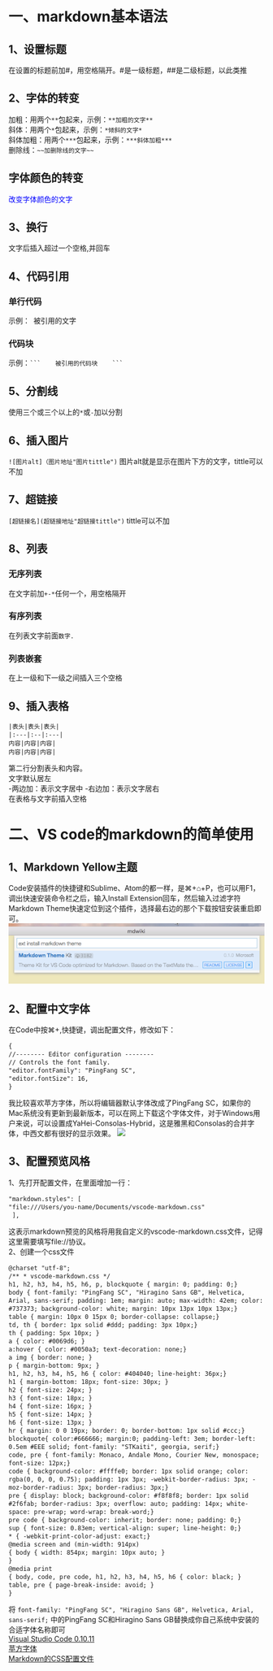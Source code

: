 # 一、markdown基本语法
## 1、设置标题
在设置的标题前加#，用空格隔开。#是一级标题，##是二级标题，以此类推
## 2、字体的转变
加粗：用两个`**`包起来，示例：`**加粗的文字** `   
斜体：用两个`*`包起来，示例：`*倾斜的文字* `   
斜体加粗：用两个`***`包起来，示例：`***斜体加粗***`   
删除线：`~~加删除线的文字~~`
## 字体颜色的转变
<font color="blue">改变字体颜色的文字</font>
## 3、换行
文字后插入超过一个空格,并回车
## 4、代码引用
### 单行代码
示例：` `被引用的文字` `
### 代码块
示例：` ```   
被引用的代码块   
    ``` `
## 5、分割线
使用三个或三个以上的`*`或`-`加以分割
## 6、插入图片
`![图片alt]（图片地址"图片tittle")`    图片alt就是显示在图片下方的文字，tittle可以不加
## 7、超链接
`[超链接名](超链接地址"超链接tittle")`   tittle可以不加
## 8、列表
### 无序列表
在文字前加`+-*`任何一个，用空格隔开
### 有序列表
在列表文字前面`数字.`
### 列表嵌套
在上一级和下一级之间插入三个空格
## 9、插入表格
```
|表头|表头|表头|   
|:---|:--|:---|   
内容|内容|内容|    
内容|内容|内容|   
```
第二行分割表头和内容。   
文字默认居左  
-两边加：表示文字居中 
-右边加：表示文字居右   
在表格与文字前插入空格
# 二、VS code的markdown的简单使用
## 1、Markdown Yellow主题
Code安装插件的快捷键和Sublime、Atom的都一样，是⌘+⌂+P，也可以用F1，调出快速安装命令栏之后，输入Install Extension回车，然后输入过滤字符Markdown Theme快速定位到这个插件，选择最右边的那个下载按钮安装重启即可。
![](https://github.com/SCSE-StudyGroup2018/lihang1/blob/master/图片示例.png)
## 2、配置中文字体
在Code中按⌘+,快捷键，调出配置文件，修改如下：
```
{ 
//-------- Editor configuration -------- 
// Controls the font family.  
"editor.fontFamily": "PingFang SC",
"editor.fontSize": 16,
}
```
我比较喜欢苹方字体，所以将编辑器默认字体改成了PingFang SC，如果你的Mac系统没有更新到最新版本，可以在网上下载这个字体文件，对于Windows用户来说，可以设置成YaHei-Consolas-Hybrid，这是雅黑和Consolas的合并字体，中西文都有很好的显示效果。
![](http://upload-images.jianshu.io/upload_images/1749344-e43f2f20b082c30c.png)
## 3、配置预览风格
1、先打开配置文件，在里面增加一行：
```
"markdown.styles": [ 
"file:///Users/you-name/Documents/vscode-markdown.css"
 ],
 ```
 这表示markdown预览的风格将用我自定义的vscode-markdown.css文件，记得这里需要填写file://协议。      
 2、创建一个css文件
 ```
@charset "utf-8"; 
/** * vscode-markdown.css */
h1, h2, h3, h4, h5, h6, p, blockquote { margin: 0; padding: 0;} 
body { font-family: "PingFang SC", "Hiragino Sans GB", Helvetica, Arial, sans-serif; padding: 1em; margin: auto; max-width: 42em; color: #737373; background-color: white; margin: 10px 13px 10px 13px;}
table { margin: 10px 0 15px 0; border-collapse: collapse;}
td, th { border: 1px solid #ddd; padding: 3px 10px;} 
th { padding: 5px 10px; }
a { color: #0069d6; } 
a:hover { color: #0050a3; text-decoration: none;} 
a img { border: none; } 
p { margin-bottom: 9px; }
h1, h2, h3, h4, h5, h6 { color: #404040; line-height: 36px;} 
h1 { margin-bottom: 18px; font-size: 30px; }
h2 { font-size: 24px; }
h3 { font-size: 18px; } 
h4 { font-size: 16px; }
h5 { font-size: 14px; } 
h6 { font-size: 13px; } 
hr { margin: 0 0 19px; border: 0; border-bottom: 1px solid #ccc;} 
blockquote{ color:#666666; margin:0; padding-left: 3em; border-left: 0.5em #EEE solid; font-family: "STKaiti", georgia, serif;}
code, pre { font-family: Monaco, Andale Mono, Courier New, monospace; font-size: 12px;} 
code { background-color: #ffffe0; border: 1px solid orange; color: rgba(0, 0, 0, 0.75); padding: 1px 3px; -webkit-border-radius: 3px; -moz-border-radius: 3px; border-radius: 3px;}
pre { display: block; background-color: #f8f8f8; border: 1px solid #2f6fab; border-radius: 3px; overflow: auto; padding: 14px; white-space: pre-wrap; word-wrap: break-word;}
pre code { background-color: inherit; border: none; padding: 0;} 
sup { font-size: 0.83em; vertical-align: super; line-height: 0;} 
* { -webkit-print-color-adjust: exact;}
@media screen and (min-width: 914px) 
{ body { width: 854px; margin: 10px auto; }
} 
@media print 
{ body, code, pre code, h1, h2, h3, h4, h5, h6 { color: black; } 
table, pre { page-break-inside: avoid; } 
}
```
将
`font-family: "PingFang SC", "Hiragino Sans GB", Helvetica, Arial, sans-serif;`
中的PingFang SC和Hiragino Sans GB替换成你自己系统中安装的合适字体名称即可   
[Visual Studio Code 0.10.11](https://pan.baidu.com/s/1eRacbh4)      
[苹方字体](https://pan.baidu.com/s/1gdO4JIV)   
[Markdown的CSS配置文件](https://pan.baidu.com/s/1botKLbT)   

